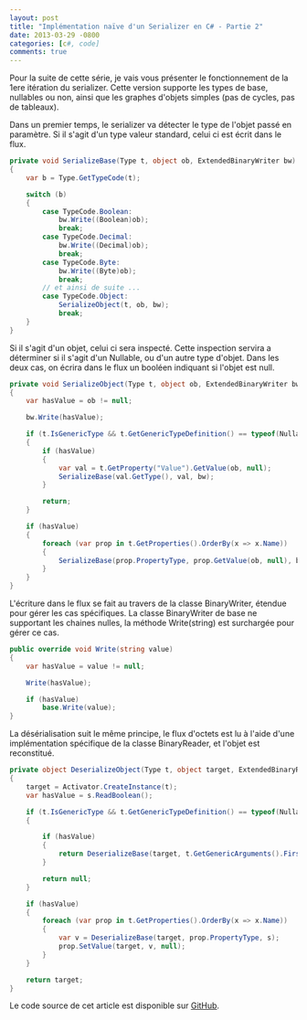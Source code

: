 ```yaml
---
layout: post
title: "Implémentation naïve d'un Serializer en C# - Partie 2"
date: 2013-03-29 -0800
categories: [c#, code]
comments: true
---
```


Pour la suite de cette série, je vais vous présenter le fonctionnement de la 1ere itération du serializer. Cette version supporte les types de base, nullables ou non, ainsi que les graphes d'objets simples (pas de cycles, pas de tableaux).

Dans un premier temps, le serializer va détecter le type de l'objet passé en paramètre. Si il s'agit d'un type valeur standard, celui ci est écrit dans le flux.

```` csharp
private void SerializeBase(Type t, object ob, ExtendedBinaryWriter bw)
{
	var b = Type.GetTypeCode(t);

	switch (b)
	{
		case TypeCode.Boolean:
			bw.Write((Boolean)ob);
			break;
		case TypeCode.Decimal:
			bw.Write((Decimal)ob);
			break;
		case TypeCode.Byte:
			bw.Write((Byte)ob);
			break;
		// et ainsi de suite ...
		case TypeCode.Object:
			SerializeObject(t, ob, bw);
			break;
	}
}
````

Si il s'agit d'un objet, celui ci sera inspecté. Cette inspection servira a déterminer si il s'agit d'un Nullable, ou d'un autre type d'objet. Dans les deux cas, on écrira dans le flux un booléen indiquant si l'objet est null.

```` csharp
private void SerializeObject(Type t, object ob, ExtendedBinaryWriter bw)
{
	var hasValue = ob != null;

	bw.Write(hasValue);

	if (t.IsGenericType && t.GetGenericTypeDefinition() == typeof(Nullable<>))
	{
		if (hasValue)
		{
			var val = t.GetProperty("Value").GetValue(ob, null);
			SerializeBase(val.GetType(), val, bw);
		}

		return;
	}

	if (hasValue)
	{
		foreach (var prop in t.GetProperties().OrderBy(x => x.Name))
		{
			SerializeBase(prop.PropertyType, prop.GetValue(ob, null), bw);
		}
	}
}
````

L'écriture dans le flux se fait au travers de la classe BinaryWriter, étendue pour gérer les cas spécifiques. La classe BinaryWriter de base ne supportant les chaines nulles, la méthode Write(string) est surchargée pour gérer ce cas.

```` csharp
public override void Write(string value)
{
	var hasValue = value != null;

	Write(hasValue);

	if (hasValue)
		base.Write(value);
}
````

La désérialisation suit le même principe, le flux d'octets est lu à l'aide d'une implémentation spécifique de la classe BinaryReader, et l'objet est reconstitué.

```` csharp
private object DeserializeObject(Type t, object target, ExtendedBinaryReader s)
{
	target = Activator.CreateInstance(t);
	var hasValue = s.ReadBoolean();

	if (t.IsGenericType && t.GetGenericTypeDefinition() == typeof(Nullable<>))
	{

		if (hasValue)
		{
			return DeserializeBase(target, t.GetGenericArguments().First(), s);
		}

		return null;
	}

	if (hasValue)
	{
		foreach (var prop in t.GetProperties().OrderBy(x => x.Name))
		{
			var v = DeserializeBase(target, prop.PropertyType, s);
			prop.SetValue(target, v, null);
		}
	}

	return target;
}
````

Le code source de cet article est disponible sur [GitHub](https://github.com/mathieubrun/Samples.SerializerFun).